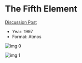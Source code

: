 # The Fifth Element

[Discussion Post](https://www.avsforum.com/threads/bass-eq-for-filtered-movies.2995212/post-56921780)

* Year: 1997
* Format: Atmos

![img 0](https://i.imgur.com/CcUlakU.jpg)

![img 1](https://i.imgur.com/jAhoR9o.png)

